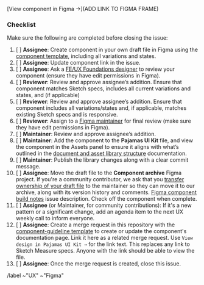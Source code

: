 <!-- Start by making a copy of the component template to your own drafts.

In Figma:
1. Duplicate the component template https://www.figma.com/file/OmvFfWkqEsdGhXAND133ou/Component?node-id=0%3A1
2. Open the duplicate, then use the dropdown next to the file name to select “Move to Project…”
   and select your Drafts as the new location.
3. Update the template with your component name and start designing ;)
-->

<!--Add a short description of the component. If it’s helpful, add a checklist of variations
and states to the description so that a reviewer can be sure to cross reference everything
that has been completed.-->

<!--Use the Figma share feature and make sure that “anyone with the link” can view. Then,
specifically invite the reviewer with “edit” permissions selected. Anyone can duplicate the
file to their own drafts and edit from there, but the reviewer can directly edit and
collaborate on the file. This will help maintain the integrity of the initial draft.-->

[View component in Figma →](ADD LINK TO FIGMA FRAME)

### Checklist

Make sure the following are completed before closing the issue:

1. [ ] **Assignee**: Create component in your own draft file in Figma using the
[component template](https://www.figma.com/file/OmvFfWkqEsdGhXAND133ou/%5BComponent%5D),
including all variations and states.
1. [ ] **Assignee**: Update component link in the issue.
1. [ ] **Assignee**: Ask a [FE/UX Foundations designer](https://about.gitlab.com/company/team/?department=fe-ux-foundations-team)
to review your component (ensure they have edit permissions in Figma).
1. [ ] **Reviewer**: Review and approve assignee’s addition. Ensure that component
matches Sketch specs, includes all current variations and states, and (if applicable)
1. [ ] **Reviewer**: Review and approve assignee’s addition. Ensure that component
includes all variations/states and, if applicable, matches existing Sketch specs and
is responsive.
1. [ ] **Reviewer**: Assign to a [Figma maintainer](https://about.gitlab.com/handbook/engineering/projects/#design.gitlab.com) for final review (make sure they have edit permissions in Figma).
1. [ ] **Maintainer**: Review and approve assignee’s addition.
1. [ ] **Maintainer**: Add the component to the **Pajamas UI Kit** file, and view
the component in the Assets panel to ensure it aligns with what’s outlined in the
[document and asset library structure](https://gitlab.com/gitlab-org/gitlab-design/-/blob/master/CONTRIBUTING-Figma.md#document-and-asset-library-structure) documentation.
1. [ ] **Maintainer**: Publish the library changes along with a clear commit message.
1. [ ] **Assignee**: Move the draft file to the **Component archive** Figma project. If you're a community contributor, we ask that you [transfer ownership of your draft file](https://help.figma.com/hc/en-us/articles/360040530853) to the maintainer so they can move it to our archive, along with its version history and comments.
[Figma component build notes](https://gitlab.com/gitlab-org/gitlab-design/issues/778)
issue description. Check off the component when complete.
1. [ ] **Assignee** (or Maintainer, for community contributions): If it's a new
pattern or a significant change, add an agenda item to the next UX weekly call
to inform everyone.
1. [ ] **Assignee**: Create a merge request in this repository with the [component-guideline template](https://gitlab.com/gitlab-org/gitlab-services/design.gitlab.com/-/blob/master/.gitlab/merge_request_templates/component-guideline.md)
to create or update the component's documentation page. Link it here as a related
merge request. Use `View design in Pajamas UI Kit →` for the link text. This replaces
any link to Sketch Measure specs. Anyone with the link should be able to view the file. 
1. [ ] **Assignee**: Once the merge request is created, close this issue. 

/label ~"UX" ~"Figma"
